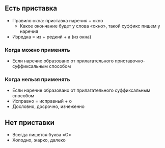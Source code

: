 ## Есть приставка 
- Правило окна: приставка наречия + окно
    - Какое окончание будет у слова «окно», такой суффикс пишем у наречия
- Изредка = из + редкий + а (из окна)
### Когда можно применять 
- Если наречие образовано от прилагательного приставочно-суффиксальным способом 
### Когда нельзя применять 
- Если наречие образовано от прилагательного суффиксальным способом 
- Исправно = исправный + о
- Дословно, досрочно, изнеженно 
## Нет приставки 
- Всегда пишется буква «О»
- Холодно, жарко, далеко